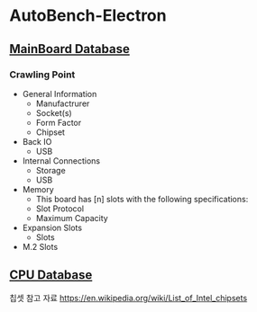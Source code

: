 # AutoBench-Electron

## [MainBoard Database](https://motherboarddb.com/motherboards)
### Crawling Point
- General Information
  - Manufactrurer
  - Socket(s)
  - Form Factor
  - Chipset
- Back IO
  - USB
- Internal Connections
  - Storage
  - USB
- Memory
  - This board has [n] slots with the following specifications:
  - Slot Protocol
  - Maximum Capacity
- Expansion Slots
  - Slots
- M.2 Slots

## [CPU Database](http://www.cpu-upgrade.com/)

칩셋 참고 자료
https://en.wikipedia.org/wiki/List_of_Intel_chipsets